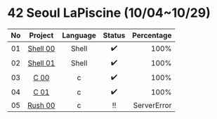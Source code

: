 # 42 Seoul LaPiscine (10/04~10/29)
| No |                                     Project                                     | Language | Status | Percentage |
|:--:|:-------------------------------------------------------------------------------:|:--------:|:------:|-----------:|
| 01 | [Shell 00](https://github.com/sua1223/Piscine/tree/main/Shell_00) |   Shell  |    ✔️   |       100% |
| 02 | [Shell 01](https://github.com/sua1223/Piscine/tree/main/Shell_01) |   Shell  |    ✔️   |       100% |
| 03 | [C 00](https://github.com/sua1223/Piscine/tree/main/C_00) |   c  |    ✔️   |       100% |
| 04 | [C 01](https://github.com/sua1223/Piscine/tree/main/C_01) |   c  |    ✔️   |       100% |
| 05 | [Rush 00](https://github.com/sua1223/Piscine/tree/main/Rush_00) |   c  |   ‼   |       ServerError |
